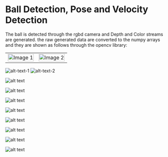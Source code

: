 # Ball Detection, Pose and Velocity Detection

The ball is detected through the rgbd camera and Depth and Color streams are generated. 
the raw generated data are converted to the numpy arrays and they are shown as follows through the opencv library:

<table>
  <tr>
    <td><img src="Camera/Color_Image.png" alt="Image 1" style="width: 100%;"/></td>
    <td><img src="Camera/Depth_Image.png" alt="Image 2" style="width: 100%;"/></td>
  </tr>
</table>

![alt-text-1](Camera/Color_Image.png "Raw Color RGB Image") ![alt-text-2](Camera/Depth_Image.png "Raw Depth Image")

![alt text](Camera/Blurred_Image.png "Blurred Image")

![alt text](Camera/hsv_Image.png "HSV Image")

![alt text](Camera/mask_yellow_Image.png "Mask Yellow Image")

![alt text](Camera/Disparity_Image.png "Disparity Image")

![alt text](Camera/Spatial_Filtered_Image.png "Spatial Filtered Image")

![alt text](Camera/Temporal_Filtered_Image.png "Temporal Filtered Image")

![alt text](Camera/Depth_Filtered_Image.png "Depth Filtered Image")

![alt text](Camera/Hole_Filled_Image.png "Hole Filled Image")
